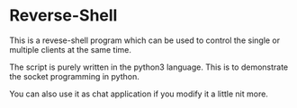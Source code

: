 # Reverse-Shell

This is a revese-shell program which can be used to control the single or multiple clients at the same time. 

The script is purely written in the python3 language.
This is to demonstrate the socket programming in python.

You can also use it as chat application if you modify it a little nit more.
